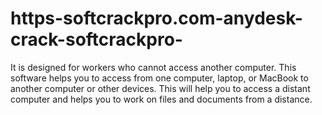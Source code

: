 # https-softcrackpro.com-anydesk-crack-softcrackpro-
It is designed for workers who cannot access another computer. This software helps you to access from one computer, laptop, or MacBook to another computer or other devices. This will help you to access a distant computer and helps you to work on files and documents from a distance.
